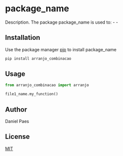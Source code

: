 # package_name

Description. 
The package package_name is used to:
	- 
	-

## Installation

Use the package manager [pip](https://pip.pypa.io/en/stable/) to install package_name

```bash
pip install arranjo_combinacao
```

## Usage

```python
from arranjo_combinacao import arranjo

file1_name.my_function()
```

## Author
Daniel Paes

## License
[MIT](https://choosealicense.com/licenses/mit/)
